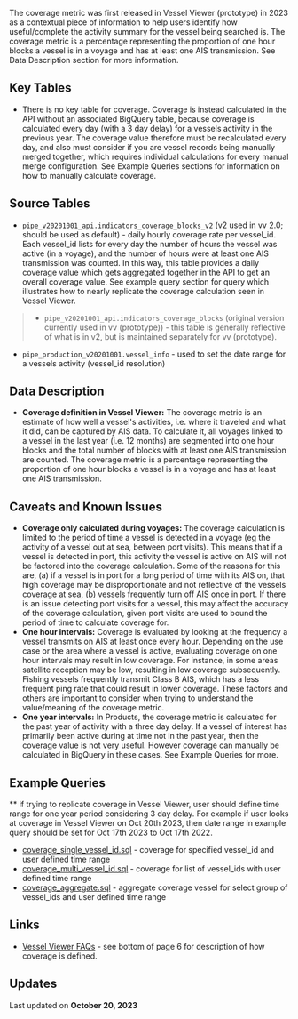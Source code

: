 The coverage metric was first released in Vessel Viewer (prototype) in 2023 as a contextual piece of information to help users identify how useful/complete the activity summary for the vessel being searched is. The coverage metric is a percentage representing the proportion of one hour blocks a vessel is in a voyage and has at least one AIS transmission. See Data Description section for more information. 


## Key Tables

+ There is no key table for coverage. Coverage is instead calculated in the API without an associated BigQuery table, because coverage is calculated every day (with a 3 day delay) for a vessels activity in the previous year. The coverage value therefore must be recalculated every day, and also must consider if you are vessel records being manually merged together, which requires individual calculations for every manual merge configuration. See Example Queries sections for information on how to manually calculate coverage. 

## Source Tables

+ `pipe_v20201001_api.indicators_coverage_blocks_v2` (v2 used in vv 2.0; should be used as default) - daily hourly coverage rate per vessel_id. Each vessel_id lists for every day the number of hours the vessel was active (in a voyage), and the number of hours were at least one AIS transmission was counted. In this way, this table provides a daily coverage value which gets aggregated together in the API to get an overall coverage value. See example query section for query which illustrates how to nearly replicate the coverage calculation seen in Vessel Viewer.
> + `pipe_v20201001_api.indicators_coverage_blocks` (original version currently used in vv (prototype)) - this table is generally reflective of what is in v2, but is maintained separately for vv (prototype).   
+ `pipe_production_v20201001.vessel_info` - used to set the date range for a vessels activity (vessel_id resolution)

## Data Description

+ **Coverage definition in Vessel Viewer:** The coverage metric is an estimate of how well a vessel's activities, i.e. where it traveled and what it did, can be captured by AIS data. To calculate it, all voyages linked to a vessel in the last year (i.e. 12 months) are segmented into one hour blocks and the total number of blocks with at least one AIS transmission are counted. The coverage metric is a percentage representing the proportion of one hour blocks a vessel is in a voyage and has at least one AIS transmission.


## Caveats and Known Issues

+ **Coverage only calculated during voyages:** The coverage calculation is limited to the period of time a vessel is detected in a voyage (eg the activity of a vessel out at sea, between port visits). This means that if a vessel is detected in port, this activity the vessel is active on AIS will not be factored into the coverage calculation. Some of the reasons for this are, (a) if a vessel is in port for a long period of time with its AIS on, that high coverage may be disproportionate and not reflective of the vessels coverage at sea, (b) vessels frequently turn off AIS once in port. If there is an issue detecting port visits for a vessel, this may affect the accuracy of the coverage calculation, given port visits are used to bound the period of time to calculate coverage for.  
+ **One hour intervals:** Coverage is evaluated by looking at the frequency a vessel transmits on AIS at least once every hour. Depending on the use case or the area where a vessel is active, evaluating coverage on one hour intervals may result in low coverage. For instance, in some areas satellite reception may be low, resulting in low coverage subsequently. Fishing vessels frequently transmit Class B AIS, which has a less frequent ping rate that could result in lower coverage. These factors and others are important to consider when trying to understand the value/meaning of the coverage metric. 
+ **One year intervals:** In Products, the coverage metric is calculated for the past year of activity with a three day delay. If a vessel of interest has primarily been active during at time not in the past year, then the coverage value is not very useful. However coverage can manually be calculated in BigQuery in these cases. See Example Queries for more.  

## Example Queries
** if trying to replicate coverage in Vessel Viewer, user should define time range for one year period considering 3 day delay. For example if user looks at coverage in Vessel Viewer on Oct 20th 2023, then date range in example query should be set for Oct 17th 2023 to Oct 17th 2022. 
+ [coverage_single_vessel_id.sql](https://github.com/GlobalFishingWatch/bigquery-documentation-wf827/blob/master/queries/coverage_single_vessel_id.sql) - coverage for specified vessel_id and user defined time range
+ [coverage_multi_vessel_id.sql](https://github.com/GlobalFishingWatch/bigquery-documentation-wf827/blob/master/queries/coverage_multi_vessel_id.sql) - coverage for list of vessel_ids with user defined time range
+ [coverage_aggregate.sql](https://github.com/GlobalFishingWatch/bigquery-documentation-wf827/blob/master/queries/coverage_aggregate.sql) - aggregate coverage vessel for select group of vessel_ids and user defined time range 

## Links

+ [Vessel Viewer FAQs](https://drive.google.com/file/d/1Z3WAgFrsibAUjtrapMnvs8m9ZrDXp-8T/view?pli=1) - see bottom of page 6 for description of how coverage is defined. 

## Updates
Last updated on **October 20, 2023**
